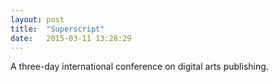 ```yaml
---
layout: post
title:  "Superscript"
date:   2015-03-11 13:28:29
---
```

A three-day international conference on digital arts publishing. 